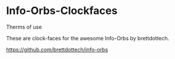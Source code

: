 # Info-Orbs-Clockfaces

Therms of use

These are clock-faces for the awesome Info-Orbs by brettdottech.

https://github.com/brettdottech/info-orbs
